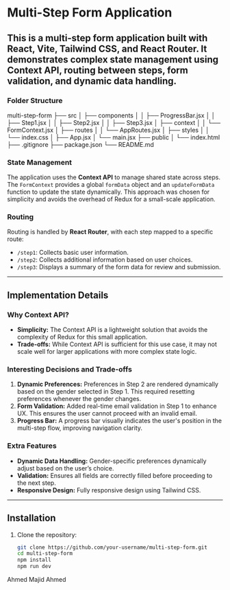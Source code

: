 # Multi-Step Form Application

This is a multi-step form application built with React, Vite, Tailwind CSS, and React Router. It demonstrates complex state management using Context API, routing between steps, form validation, and dynamic data handling.
---

### Folder Structure

multi-step-form
├── src
│   ├── components
│   │   ├── ProgressBar.jsx
│   │   ├── Step1.jsx
│   │   ├── Step2.jsx
│   │   ├── Step3.jsx
│   ├── context
│   │   └── FormContext.jsx
│   ├── routes
│   │   └── AppRoutes.jsx
│   ├── styles
│   │   └── index.css
│   ├── App.jsx
│   └── main.jsx
├── public
│   └── index.html
├── .gitignore
├── package.json
└── README.md

### State Management
The application uses the **Context API** to manage shared state across steps. The `FormContext` provides a global `formData` object and an `updateFormData` function to update the state dynamically.
This approach was chosen for simplicity and avoids the overhead of Redux for a small-scale application.

### Routing
Routing is handled by **React Router**, with each step mapped to a specific route:
- `/step1`: Collects basic user information.
- `/step2`: Collects additional information based on user choices.
- `/step3`: Displays a summary of the form data for review and submission.

---

## Implementation Details

### Why Context API?
- **Simplicity:** The Context API is a lightweight solution that avoids the complexity of Redux for this small application.
- **Trade-offs:** While Context API is sufficient for this use case, it may not scale well for larger applications with more complex state logic.

### Interesting Decisions and Trade-offs
1. **Dynamic Preferences:** Preferences in Step 2 are rendered dynamically based on the gender selected in Step 1. This required resetting preferences whenever the gender changes.
2. **Form Validation:** Added real-time email validation in Step 1 to enhance UX. This ensures the user cannot proceed with an invalid email.
3. **Progress Bar:** A progress bar visually indicates the user's position in the multi-step flow, improving navigation clarity.

### Extra Features
- **Dynamic Data Handling:** Gender-specific preferences dynamically adjust based on the user’s choice.
- **Validation:** Ensures all fields are correctly filled before proceeding to the next step.
- **Responsive Design:** Fully responsive design using Tailwind CSS.

---

## Installation

1. Clone the repository:
   ```bash
   git clone https://github.com/your-username/multi-step-form.git
   cd multi-step-form
   npm install
   npm run dev

Ahmed Majid Ahmed
